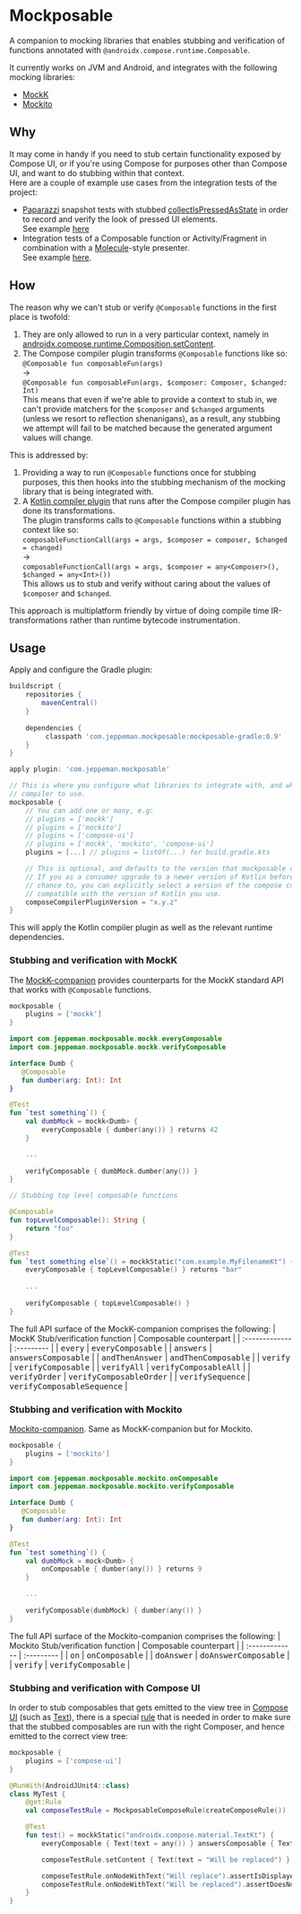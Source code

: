 # Mockposable
A companion to mocking libraries that enables stubbing and verification of functions annotated with `@androidx.compose.runtime.Composable`.

It currently works on JVM and Android, and integrates with the following mocking libraries:
* [MockK](https://github.com/mockk/mockk)
* [Mockito](https://github.com/mockito/mockito)

## Why
It may come in handy if you need to stub certain functionality exposed by Compose UI, 
or if you're using Compose for purposes other than Compose UI, and want to do stubbing within that context.<br/>
Here are a couple of example use cases from the integration tests of the project:
* [Paparazzi](https://github.com/cashapp/paparazzi) snapshot tests with stubbed [collectIsPressedAsState](https://developer.android.com/reference/kotlin/androidx/compose/foundation/interaction/package-summary#(androidx.compose.foundation.interaction.InteractionSource).collectIsPressedAsState()) in order to record and verify the look of pressed UI elements. <br/> See example [here](integration-tests/android/src/test/kotlin/com/jeppeman/mockposable/integrationtests/android/SnapshotTest.kt)
* Integration tests of a Composable function or Activity/Fragment in combination with a [Molecule](https://github.com/cashapp/molecule)-style presenter. <br/> See example [here](integration-tests/android/src/test/kotlin/com/jeppeman/mockposable/integrationtests/android/MoleculeStylePresenterTest.kt).

## How
The reason why we can't stub or verify `@Composable` functions in the first place is twofold: 

1) They are only allowed to run in a very particular context, namely in [androidx.compose.runtime.Composition.setContent](https://developer.android.com/reference/kotlin/androidx/compose/runtime/Composition#setContent(kotlin.Function0)).
2) The Compose compiler plugin transforms `@Composable` functions like so: <br/> `@Composable fun composableFun(args)` <br/> -> <br/> `@Composable fun composableFun(args, $composer: Composer, $changed: Int)` <br/> This means that even if we're able to provide a context to stub in, we can't provide matchers for the `$composer` and `$changed` arguments (unless we resort to reflection shenanigans), as a result, any stubbing we attempt will fail to be matched because the generated argument values will change.

This is addressed by:
1) Providing a way to run `@Composable` functions once for stubbing purposes, this then hooks into the stubbing mechanism of the mocking library that is being integrated with. 
2) A [Kotlin compiler plugin](mockposable/mockposable-compiler) that runs after the Compose compiler plugin has done its transformations. <br/> The plugin transforms calls to `@Composable` functions within a stubbing context like so: <br/> `composableFunctionCall(args = args, $composer = composer, $changed = changed)` <br/> -> <br/> `composableFunctionCall(args = args, $composer = any<Composer>(), $changed = any<Int>())` <br/> This allows us to stub and verify without caring about the values of `$composer` and `$changed`.

This approach is multiplatform friendly by virtue of doing compile time IR-transformations rather than runtime bytecode instrumentation.

## Usage
Apply and configure the Gradle plugin:
```groovy
buildscript {
    repositories {
        mavenCentral()
    }
    
    dependencies {
         classpath 'com.jeppeman.mockposable:mockposable-gradle:0.9'
    }
}

apply plugin: 'com.jeppeman.mockposable'

// This is where you configure what libraries to integrate with, and what version of the compose 
// compiler to use.
mockposable {
    // You can add one or many, e.g:
    // plugins = ['mockk']
    // plugins = ['mockito']
    // plugins = ['compose-ui']
    // plugins = ['mockk', 'mockito', 'compose-ui']
    plugins = [...] // plugins = listOf(...) for build.gradle.kts

    // This is optional, and defaults to the version that mockposable uses internally.
    // If you as a consumer upgrade to a newer version of Kotlin before this plugin has had a 
    // chance to, you can explicitly select a version of the compose compiler plugin that is
    // compatible with the version of Kotlin you use.
    composeCompilerPluginVersion = "x.y.z"
}
```
This will apply the Kotlin compiler plugin as well as the relevant runtime dependencies.

### Stubbing and verification with MockK

The [MockK-companion](mockposable/mockposable-runtime/mockposable-runtime-mockk) provides counterparts for the MockK standard API that works with `@Composable` functions.


```groovy
mockposable {
    plugins = ['mockk']
}
```

```kotlin
import com.jeppeman.mockposable.mockk.everyComposable
import com.jeppeman.mockposable.mockk.verifyComposable

interface Dumb {
   @Composable 
   fun dumber(arg: Int): Int
}

@Test
fun `test something`() {
    val dumbMock = mockk<Dumb> {
        everyComposable { dumber(any()) } returns 42
    }

    ...
    
    verifyComposable { dumbMock.dumber(any()) }
}

// Stubbing top level composable functions

@Composable
fun topLevelComposable(): String {
    return "foo"
}

@Test
fun `test something else`() = mockkStatic("com.example.MyFilenameKt") { // The FQ name of the container class Kotlin creates for the top level function
    everyComposable { topLevelComposable() } returns "bar"
    
    ...
    
    verifyComposable { topLevelComposable() }
}

```
The full API surface of the MockK-companion comprises the following: 
| MockK Stub/verification function | Composable counterpart | 
| :------------- | :--------- | 
| <kbd>every</kbd> | <kbd>everyComposable</kbd> |
| <kbd>answers</kbd> | <kbd>answersComposable</kbd> |
| <kbd>andThenAnswer</kbd> | <kbd>andThenComposable</kbd> |
| <kbd>verify</kbd> | <kbd>verifyComposable</kbd> |
| <kbd>verifyAll</kbd> | <kbd>verifyComposableAll</kbd> |
| <kbd>verifyOrder</kbd> | <kbd>verifyComposableOrder</kbd> | 
| <kbd>verifySequence</kbd> | <kbd>verifyComposableSequence</kbd> |

### Stubbing and verification with Mockito
[Mockito-companion](mockposable/mockposable-runtime/mockposable-runtime-mockito). Same as MockK-companion but for Mockito.

```groovy
mockposable {
    plugins = ['mockito']
}
```

```kotlin
import com.jeppeman.mockposable.mockito.onComposable
import com.jeppeman.mockposable.mockito.verifyComposable

interface Dumb {
   @Composable 
   fun dumber(arg: Int): Int
}

@Test
fun `test something`() {
    val dumbMock = mock<Dumb> {
        onComposable { dumber(any()) } returns 9
    }

    ...
    
    verifyComposable(dumbMock) { dumber(any()) }
}

```
The full API surface of the Mockito-companion comprises the following: 
| Mockito Stub/verification function | Composable counterpart | 
| :------------- | :--------- | 
| <kbd>on</kbd> | <kbd>onComposable</kbd> | 
| <kbd>doAnswer</kbd> | <kbd>doAnswerComposable</kbd> |
| <kbd>verify</kbd> | <kbd>verifyComposable</kbd> |

### Stubbing and verification with Compose UI

In order to stub composables that gets emitted to the view tree in [Compose UI](https://developer.android.com/jetpack/compose) (such as [Text](https://developer.android.com/reference/kotlin/androidx/compose/material/package-summary#Text(androidx.compose.ui.text.AnnotatedString,androidx.compose.ui.Modifier,androidx.compose.ui.graphics.Color,androidx.compose.ui.unit.TextUnit,androidx.compose.ui.text.font.FontStyle,androidx.compose.ui.text.font.FontWeight,androidx.compose.ui.text.font.FontFamily,androidx.compose.ui.unit.TextUnit,androidx.compose.ui.text.style.TextDecoration,androidx.compose.ui.text.style.TextAlign,androidx.compose.ui.unit.TextUnit,androidx.compose.ui.text.style.TextOverflow,kotlin.Boolean,kotlin.Int,kotlin.Int,kotlin.collections.Map,kotlin.Function1,androidx.compose.ui.text.TextStyle))), there is a special [rule](https://github.com/jeppeman/mockposable/blob/main/mockposable/mockposable-runtime/mockposable-runtime-composeui/src/main/kotlin/com/jeppeman/mockposable/composeui/MockposableComposeRule.kt) that is needed in order to make sure that the stubbed composables are run with the right Composer, and hence emitted to the correct view tree: 

```groovy
mockposable {
    plugins = ['compose-ui']
}
```

```kotlin
@RunWith(AndroidJUnit4::class)
class MyTest {
    @get:Rule
    val composeTestRule = MockposableComposeRule(createComposeRule())

    @Test
    fun test() = mockkStatic("androidx.compose.material.TextKt") {
        everyComposable { Text(text = any()) } answersComposable { Text(text = "Will replace") }

        composeTestRule.setContent { Text(text = "Will be replaced") }

        composeTestRule.onNodeWithText("Will replace").assertIsDisplayed()
        composeTestRule.onNodeWithText("Will be replaced").assertDoesNotExist()
    }
}
```

